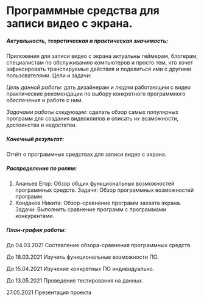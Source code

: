 # Программные средства для записи видео с экрана. #

##### Актуальность, теоретическая и практическая значимость: #####

Приложения для записи видео с экрана актуальны геймерам, блогерам, специалистам по обслуживанию компьютеров и просто тем, кто хочет зафиксировать транслируемые действия и поделиться ими с другими пользователями.
Цели и задачи:

*Цель данной работы*: дать дизайнерам и людям работающим с видео практические рекомендации по выбору конкретного программного обеспечения и работе с ним.


*Задачами работы следующие*: сделать обзор самых популярных программ для создания видеоклипов и описать их возможности, достоинства и недостатки.

##### Конечный результат: #####

Отчёт о программных средствах для записи видео с экрана.

##### Распределение по ролям: #####

1)	Ананьев Егор: Обзор общих функциональных возможностей программных средств.
Задачи: Обзор программных возможностей программ.
2)	Кондаков Никита: Обзор-сравнение программ захвата экрана.
Задачи: Выполнить сравнение  программ с программами конкурентами.

##### План-график работы: #####

До 04.03.2021 Составление обзора-сравнения программных средств.

До 18.03.2021 Изучить функциональные возможности ПО.

До 15.04.2021 Изучение конкретных ПО индивидуально.

До 13.05.2021 Проведение тестирования на данных.

27.05.2021 Презентация проекта

  

